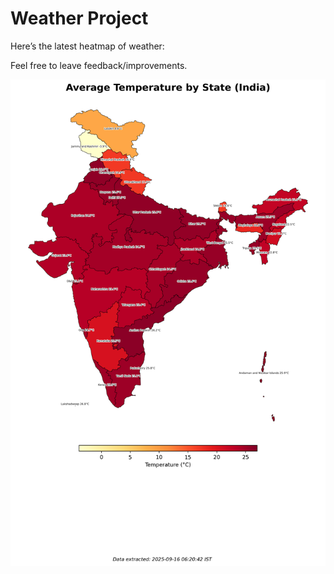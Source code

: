 # Weather Project

Here’s the latest heatmap of weather:

Feel free to leave feedback/improvements.

![India Heatmap](docs/assets/india_heatmap.png?v=C8B465)
